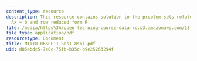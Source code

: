 ```yaml
---
content_type: resource
description: This resource contains solution to the problem sets related to solving
  Ax = b and row reduced form R.
file: /media/https%3A/open-learning-course-data-rc.s3.amazonaws.com/18-06sc-linear-algebra-fall-2011/d85abdc57e0c75fbb35cb9e25263294f_MIT18_06SCF11_Ses1.8sol.pdf
file_type: application/pdf
resourcetype: Document
title: MIT18_06SCF11_Ses1.8sol.pdf
uid: d85abdc5-7e0c-75fb-b35c-b9e25263294f
---
```

